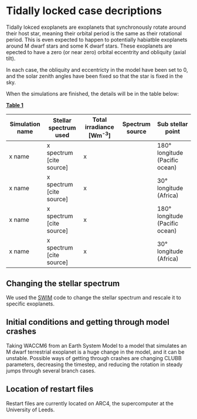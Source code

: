 # Tidally locked case decriptions
Tidally lokced exoplanets are exoplanets that synchronously rotate around their host star, meaning their orbital period is the same as their rotational period. This is even expected to happen to potentially habiatble exoplanets around M dwarf stars and some K dwarf stars. These exoplanets are epected to have a zero (or near zero) orbital eccentrity and obliquity (axial tilt).

In each case, the obliquity and eccentricty in the model have been set to 0, and the solar zenith angles have been fixed so that the star is fixed in the sky. 

When the simulations are finished, the details will be in the table below:

<ins>**Table 1**</ins>

| Simulation name | Stellar spectrum used   | Total irradiance [Wm<sup>-3</sup>] | Spectrum source | Sub stellar point                    | 
| --------------- | ----------------------- | ---------------------------------- | --------------- | ------------------------------------ |
| x name          | x spectrum [cite source]| x                                  |                 | 180&deg;  longitude (Pacific ocean) |
| x name          | x spectrum [cite source]| x                                  |                 | 30&deg; longitude (Africa) |
| x name          | x spectrum [cite source]| x                                  |                 | 180&deg;  longitude (Pacific ocean) |
| x name          | x spectrum [cite source]| x                                  |                 | 30&deg; longitude (Africa) |


## Changing the stellar spectrum

We used the [SWIM](https://github.com/jack-eddy-symposium/exoplanetary-impact/tree/main/SWIM) code to change the stellar spectrum and rescale it to specific exoplanets.

## Initial conditions and getting through model crashes

Taking WACCM6 from an Earth System Model to a model that simulates an M dwarf terrestrial exoplanet is a huge change in the model, and it can be unstable. Possible ways of getting through crashes are changing CLUBB parameters, decreasing the timestep, and reducing the rotation in steady jumps through several branch cases.

## Location of restart files

Restart files are currently located on ARC4, the supercomputer at the University of Leeds.
